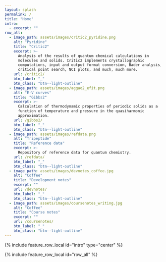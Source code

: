 ```yaml
---
layout: splash
permalink: /
title: "Home"
intro:
  - excerpt: ""
row_all:
  - image_path: assets/images/critic2_pyridine.png
    alt: "Pyridine"
    title: "Critic2"
    excerpt: >-
      Analysis of the results of quantum chemical calculations in
      molecules and solids. Critic2 implements crystallographic
      computations, input and output format conversion, Bader analysis,
      critical point search, NCI plots, and much, much more.
    url: /critic2/
    btn_label: "_"
    btn_class: "btn--light-outline"
  - image_path: assets/images/aggao2_efit.png
    alt: "E-V curves"
    title: "Gibbs2"
    excerpt: >-
      Calculation of thermodynamic properties of periodic solids as a
      function of temperature and pressure in the quasiharmonic
      approximation.
    url: /gibbs2/
    btn_label: "_"
    btn_class: "btn--light-outline"
  - image_path: assets/images/refdata.png
    alt: "Tripeptide"
    title: "Reference data"
    excerpt: >-
      Repository of reference data for quantum chemistry.
    url: /refdata/
    btn_label: "_"
    btn_class: "btn--light-outline"
  - image_path: assets/images/devnotes_coffee.jpg
    alt: "Coffee"
    title: "Development notes"
    excerpt: ""
    url: /devnotes/
    btn_label: "_"
    btn_class: "btn--light-outline"
  - image_path: assets/images/coursenotes_writing.jpg
    alt: "Coffee"
    title: "Course notes"
    excerpt: ""
    url: /coursenotes/
    btn_label: "_"
    btn_class: "btn--light-outline"
---
```


{% include feature_row_local id="intro" type="center" %}

{% include feature_row_local id="row_all" %}

